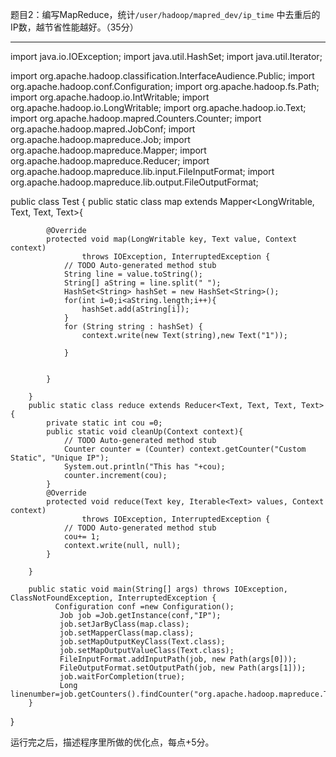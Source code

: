 
题目2：编写MapReduce，统计`/user/hadoop/mapred_dev/ip_time` 中去重后的IP数，越节省性能越好。（35分）

---
import java.io.IOException;
import java.util.HashSet;
import java.util.Iterator;

import org.apache.hadoop.classification.InterfaceAudience.Public;
import org.apache.hadoop.conf.Configuration;
import org.apache.hadoop.fs.Path;
import org.apache.hadoop.io.IntWritable;
import org.apache.hadoop.io.LongWritable;
import org.apache.hadoop.io.Text;
import org.apache.hadoop.mapred.Counters.Counter;
import org.apache.hadoop.mapred.JobConf;
import org.apache.hadoop.mapreduce.Job;
import org.apache.hadoop.mapreduce.Mapper;
import org.apache.hadoop.mapreduce.Reducer;
import org.apache.hadoop.mapreduce.lib.input.FileInputFormat;
import org.apache.hadoop.mapreduce.lib.output.FileOutputFormat;

public class Test {
		public static class map extends Mapper<LongWritable, Text, Text, Text>{

			@Override
			protected void map(LongWritable key, Text value, Context context)
					throws IOException, InterruptedException {
				// TODO Auto-generated method stub
				String line = value.toString();
				String[] aString = line.split(" ");
				HashSet<String> hashSet = new HashSet<String>();
				for(int i=0;i<aString.length;i++){
					hashSet.add(aString[i]);
				}
				for (String string : hashSet) {
					context.write(new Text(string),new Text("1"));
					
				}	
				
				
			}
			
		}
		public static class reduce extends Reducer<Text, Text, Text, Text>{
			private static int cou =0;
			public static void cleanUp(Context context){
				// TODO Auto-generated method stub
				Counter counter = (Counter) context.getCounter("Custom Static", "Unique IP");
				System.out.println("This has "+cou);
				counter.increment(cou);
			}
			@Override
			protected void reduce(Text key, Iterable<Text> values, Context context)
					throws IOException, InterruptedException {
				// TODO Auto-generated method stub
				cou+= 1;
				context.write(null, null);
			}
			
		} 
		
		public static void main(String[] args) throws IOException, ClassNotFoundException, InterruptedException {
			  Configuration conf =new Configuration();
			   Job job =Job.getInstance(conf,"IP");
			   job.setJarByClass(map.class);
			   job.setMapperClass(map.class);
			   job.setMapOutputKeyClass(Text.class);
			   job.setMapOutputValueClass(Text.class);
			   FileInputFormat.addInputPath(job, new Path(args[0]));
			   FileOutputFormat.setOutputPath(job, new Path(args[1]));
			   job.waitForCompletion(true);
			   Long linenumber=job.getCounters().findCounter("org.apache.hadoop.mapreduce.TaskCounter","REDUCE_OUTPUT_RECORDS").getValue();
		}
		
}

运行完之后，描述程序里所做的优化点，每点+5分。

